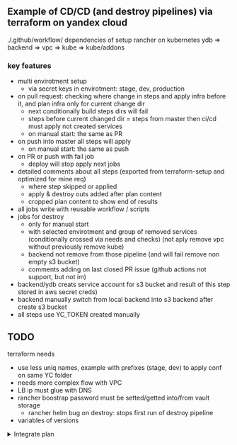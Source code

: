 ## Example of CD/CD (and destroy pipelines) via terraform on yandex cloud

./.github/workflow/
dependencies of setup rancher on kubernetes
ydb => backend => vpc => kube => kube/addons

### key features
- multi envirotment setup
  - via secret keys in envirotment: stage, dev, production
- on pull request: checking where change in steps and apply infra before it, and plan infra only for current change dir
  - next conditionally build steps dirs will fail
  - steps before current changed dir = steps from master then ci/cd must apply not created services
  - on manual start: the same as PR
- on push into master all steps will apply
  - on manual start: the same as push
- on PR or push with fail job
  - deploy will stop apply next jobs
- detailed comments about all steps (exported from terraform-setup and optimized for mine req)
  - where step skipped or applied
  - apply & destroy outs added after plan content
  - cropped plan content to show end of results
- all jobs write with reusable workflow / scripts
- jobs for destroy
  - only for manual start
  - with selected envirotment and group of removed services (conditionally crossed via needs and checks)
  (not aply remove vpc without previously remove kube)
  - backend not remove from those pipeline (and will fail remove non empty s3 bucket)
  - comments adding on last closed PR issue (github actions not support, but not im)
- backend/ydb creats service account for s3 bucket and result of this step stored in aws secret creds)
- backend manually switch from local backend into s3 backend after create s3 bucket
- all steps use YC_TOKEN created manually

## TODO
terraform needs
- use less uniq names, example with prefixes (stage, dev) to apply conf on same YC folder
- needs more complex flow with VPC
- LB ip must glue with DNS
- rancher boostrap password must be setted/getted into/from vault storage
  - rancher helm bug on destroy: stops first run of destroy pipeline
- variables of versions

<details>
  <summary>Integrate plan</summary>

Затащить ручной деплой кубера с rancher-ом в terraform
И посмотреть в чём будет разница между azure

`yc config profile activate default`
#https://yandex.cloud/en-ru/docs/tutorials/infrastructure-management/terraform-modules
- `yc iam service-account create --name terraform --folder-name terraform`
- `yc iam service-account list`

#https://yandex.cloud/en-ru/docs/iam/concepts/access-control/roles
- `yc resource-manager folder add-access-binding b1gsjjo950i2c5fs82pe --role admin --subject serviceAccount:aje9em2qi8p37a4lf138`

```
yc iam key create \
  --service-account-id aje9em2qi8p37a4lf138 \
  --folder-name terraform \
  --output key.json
```
=>
```
id: ajej1k719pvku10rc10s
service_account_id: ajeru7bh0mlfqiaulb4e
created_at: "2025-04-16T19:32:48.947714442Z"
key_algorithm: RSA_2048
```

Set up the CLI profile to run operations on behalf of the service account:
То есть, сервисный аккаунт должен иметь cli профиль, чтобы можно было переключаться между пользователями и их токенами
- `yc config profile create terraform`

Profile 'terraform' created and activated
- `yc config profile activate terraform`
- `yc config set service-account-key key.json`
- `yc config set cloud-id b1g4aoclmf5bfpmghgju`
`yc config set folder-id b1gsjjo950i2c5fs82pe`


Это надо проделывать до terraform validate и после изменения main.tf
#по-умолчанию только для текущей платформы
- `terraform init`

#добавляем стандартную
- `terraform providers lock -net-mirror=https://terraform-mirror.yandexcloud.net -platform=linux_amd64`
- `terraform plan`
- `terraform apply`

#after first apply error and not clear tokens, and as result used old token for kms
=> `terraform destroy`
=> rm all dirs & caches

#установка addon-ов не работает без публичного ip master ноды (из интерфейса работает)
#module "addons" {

#https://developer.hashicorp.com/terraform/cli/config/environment-variables
#order of steps setup
- `terraform plan -json | jq > plan.json`

</details>
